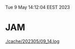 Tue  9 May 14:12:04 EEST 2023
# JAM
<a href='./cache/202305/09_14.log'>./cache/202305/09_14.log</a>
